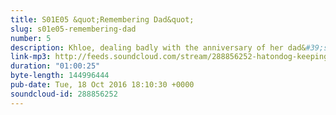 ```yaml
---
title: S01E05 &quot;Remembering Dad&quot;
slug: s01e05-remembering-dad
number: 5
description: Khloe, dealing badly with the anniversary of her dad&#39;s death, goes partying and winds up with a DUI. Dealing with life, death and alcoholism, we&#39;ve reached our first sad episode. Buckle up, listeners.
link-mp3: http://feeds.soundcloud.com/stream/288856252-hatondog-keeping-up-with-keeping-up-with-the-kardashians-ep5-s01e05-remembering-dad.mp3
duration: "01:00:25"
byte-length: 144996444
pub-date: Tue, 18 Oct 2016 18:10:30 +0000
soundcloud-id: 288856252
---
```

